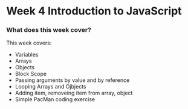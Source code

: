 # Week 4 Introduction to JavaScript

### What does this week cover?

This week covers:  

- Variables
- Arrays
- Objects
- Block Scope
- Passing arguments by value and by reference 
- Looping Arrays and Ojbjects
- Adding item, removeing item from array, object
- Simple PacMan coding exercise 
